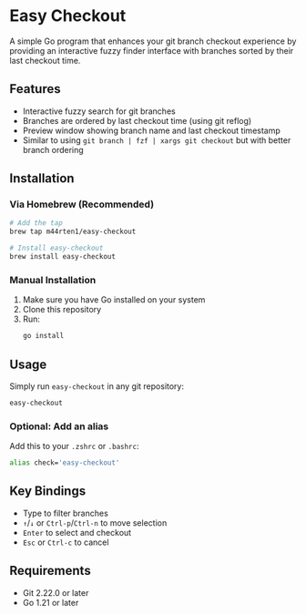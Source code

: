 # Easy Checkout

A simple Go program that enhances your git branch checkout experience by providing an interactive fuzzy finder interface with branches sorted by their last checkout time.

## Features

- Interactive fuzzy search for git branches
- Branches are ordered by last checkout time (using git reflog)
- Preview window showing branch name and last checkout timestamp
- Similar to using `git branch | fzf | xargs git checkout` but with better branch ordering

## Installation

### Via Homebrew (Recommended)

```bash
# Add the tap
brew tap m44rten1/easy-checkout

# Install easy-checkout
brew install easy-checkout
```

### Manual Installation

1. Make sure you have Go installed on your system
2. Clone this repository
3. Run:
   ```bash
   go install
   ```

## Usage

Simply run `easy-checkout` in any git repository:

```bash
easy-checkout
```

### Optional: Add an alias

Add this to your `.zshrc` or `.bashrc`:

```bash
alias check='easy-checkout'
```

## Key Bindings

- Type to filter branches
- `↑`/`↓` or `Ctrl-p`/`Ctrl-n` to move selection
- `Enter` to select and checkout
- `Esc` or `Ctrl-c` to cancel

## Requirements

- Git 2.22.0 or later
- Go 1.21 or later